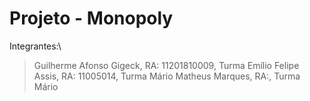 # Projeto - Monopoly
Integrantes:\
>Guilherme Afonso Gigeck, RA: 11201810009, Turma Emílio
>Felipe Assis, RA: 11005014, Turma Mário
>Matheus Marques, RA:, Turma Mário
